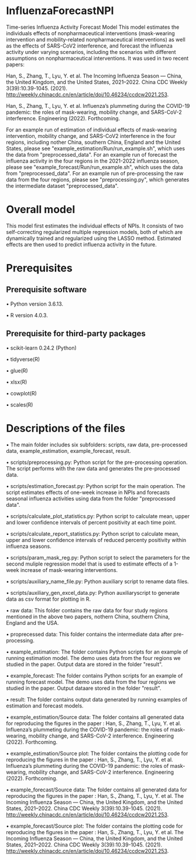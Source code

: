 # InfluenzaForecastNPI
Time-series Influenza Activity Forecast Model
This model estimates the individuals effects of nonpharmaceutical interventions (mask-wearing intervention and mobility-related nonpharmaceutical interventions) as well as the effects of SARS-CoV2 interference, and forecast the influenza activity under varying scenarios, including the scenarios with different assumptions on nonpharmaceutical interventions. It was used in two recent papers: 

Han, S., Zhang, T., Lyu, Y. et al. The Incoming Influenza Season — China, the United Kingdom, and the United States, 2021–2022. China CDC Weekly 3(39):10.39-1045. (2021). http://weekly.chinacdc.cn/en/article/doi/10.46234/ccdcw2021.253.

Han, S., Zhang, T., Lyu, Y. et al. Influenza’s plummeting during the COVID-19 pandemic: the roles of mask-wearing, mobility change, and SARS-CoV-2 interference. Engineering (2022). Forthcoming.

For an example run of estimation of individual effects of mask-wearing intervention, mobility change, and SARS-CoV2 interference in the four regions, including nother China, southern China, England and the United States, please see "example_estimation/Run/run_example.sh", which uses the data from "preprocessed_data". For an example run of forecast the influenza activity in the four regions in the 2021-2022 influenza season, please see "example_forecast/Run/run_example.sh", which uses the data from "preprocessed_data". For an example run of pre-processing the raw data from the four regions, please see "preprocessing.py", which generates the intermediate dataset "preprocessed_data".

# Overall model
This model first estimates the individual effects of NPIs. It consists of two self-correcting regularized multiple regression models, both of which are dynamically trained and regularized using the LASSO method. Estimated effects are then used to predict influenza activity in the future.
# Prerequisites
## Prerequisite software
•	Python version 3.6.13.

•	R version 4.0.3.

## Prerequisite for third-party packages
•	scikit-learn 0.24.2 (Python)

•	tidyverse(R)

•	glue(R)

•	xlsx(R)

•	cowplot(R)

•	scales(R)

# Descriptions of the files 

•	The main folder includes six subfolders: scripts, raw data, pre-processed data, example_estimation, example_forecast, result.


•	scripts/preprocessing.py: Python script for the pre-processing operation. The script performs with the raw data and generates the pre-processed data.

•	scripts/estimation_forecast.py: Python script for the main operation. The script estimates effects of one-week increase in NPIs and forecasts seasonal influenza activities using data from the folder "preprocessed data". 

•	scripts/calculate_plot_statistics.py: Python script to calculate mean, upper and lower confidence intervals of percent positivity at each time point.

•	scripts/calculate_report_statistics.py: Python script to calculate mean, upper and lower confidence intervals of reduced percenty positivity within influenza seasons.

•	scripts/param_mask_reg.py: Python script to select the parameters for the second muliple regression model that is used to estimate effects of a 1-week increase of mask-wearing interventions.


•	scripts/auxiliary_name_file.py: Python auxiliary script to rename data files.

•	scripts/auxiliary_gen_excel_data.py: Python auxiliaryscript to generate data as csv format for plotting in R.

•	raw data: This folder contains the raw data for four study regions mentioned in the above two papers, nothern China, southern China, England and the USA.

•	proprecessed data: This folder contains the intermediate data after pre-processing. 

•	example_estimation: The folder contains Python scripts for an example of running estimation model. The demo uses data from the four regions we studied in the paper. Output data are stored in the folder "result".

•	example_forecast: The folder contains Python scripts for an example of running forecast model. The demo uses data from the four regions we studied in the paper. Output dataare stored in the folder "result".

•	result: The folder contains output data generated by running examples of estimation and forecast models.

•	example_estimation/Source data: The folder contains all generated data for reproducing the figures in the paper : Han, S., Zhang, T., Lyu, Y. et al. Influenza’s plummeting during the COVID-19 pandemic: the roles of mask-wearing, mobility change, and SARS-CoV-2 interference. Engineering (2022). Forthcoming.

•	example_estimation/Source plot: The folder contains the plotting code for reproducing the figures in the paper : Han, S., Zhang, T., Lyu, Y. et al. Influenza’s plummeting during the COVID-19 pandemic: the roles of mask-wearing, mobility change, and SARS-CoV-2 interference. Engineering (2022). Forthcoming.

•	example_forecast/Source data: The folder contains all generated data for reproducing the figures in the paper : Han, S., Zhang, T., Lyu, Y. et al. The Incoming Influenza Season — China, the United Kingdom, and the United States, 2021–2022. China CDC Weekly 3(39):10.39-1045. (2021). http://weekly.chinacdc.cn/en/article/doi/10.46234/ccdcw2021.253.

•	example_forecast/Source plot: The folder contains the plotting code for reproducing the figures in the paper : Han, S., Zhang, T., Lyu, Y. et al. The Incoming Influenza Season — China, the United Kingdom, and the United States, 2021–2022. China CDC Weekly 3(39):10.39-1045. (2021). http://weekly.chinacdc.cn/en/article/doi/10.46234/ccdcw2021.253.


